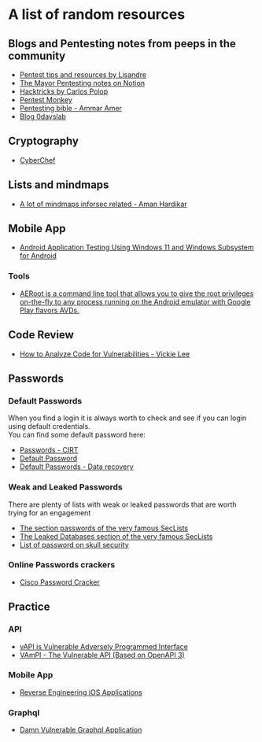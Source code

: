 # A list of random resources

## Blogs and Pentesting notes from peeps in the community

- [Pentest tips and resources by Lisandre](https://lisandre.com/)
- [The Mayor Pentesting notes on Notion](https://themayor.notion.site/themayor/Pentesting-Notes-9c46a29fdead4d1880c70bfafa8d453a)
- [Hacktricks by Carlos Polop](https://book.hacktricks.xyz/)
- [Pentest Monkey](https://pentestmonkey.net/category/blog)
- [Pentesting bible - Ammar Amer](https://github.com/blaCCkHatHacEEkr/PENTESTING-BIBLE)
- [Blog 0dayslab](https://blog.0daylabs.com/)

## Cryptography

- [CyberChef](https://gchq.github.io/CyberChef/)

## Lists and mindmaps

- [A lot of mindmaps inforsec related - Aman Hardikar](https://www.amanhardikar.com/mindmaps.html)

## Mobile App

- [Android Application Testing Using Windows 11 and Windows Subsystem for Android](https://sensepost.com/blog/2021/android-application-testing-using-windows-11-and-windows-subsystem-for-android/)

### Tools

- [AERoot is a command line tool that allows you to give the root privileges on-the-fly to any process running on the Android emulator with Google Play flavors AVDs.](https://github.com/quarkslab/AERoot)

## Code Review

- [How to Analyze Code for Vulnerabilities - Vickie Lee](https://youtu.be/A8CNysN-lOM)

<!-- -TODO: add list of peeps to follow, and add the full list of resources and link to notion guide -->

## Passwords

### Default Passwords

When you find a login it is always worth to check and see if you can login using default credentials.  
You can find some default password here:
- [Passwords - CIRT](https://cirt.net/passwords)
- [Default Password](https://default-password.info/)
- [Default Passwords - Data recovery](https://datarecovery.com/rd/default-passwords/)

### Weak and Leaked Passwords

There are plenty of lists with weak or leaked passwords that are worth trying for an engagement

- [The section passwords of the very famous SecLists](https://github.com/danielmiessler/SecLists/tree/master/Passwords)
- [The Leaked Databases section of the very famous SecLists](https://github.com/danielmiessler/SecLists/tree/master/Passwords/Leaked-Databases)
- [List of password on skull security](https://wiki.skullsecurity.org/index.php?title%3DPasswords&sa=D&source=editors&ust=1643985817318602&usg=AOvVaw1ybsnRhjoTFCnUxZoMELlO)
 
### Online Passwords crackers

- [Cisco Password Cracker](https://www.ifm.net.nz/cookbooks/passwordcracker.html)

## Practice

### API

- [vAPI is Vulnerable Adversely Programmed Interface](https://github.com/roottusk/vapi)
- [VAmPI - The Vulnerable API (Based on OpenAPI 3)](https://github.com/erev0s/VAmPI)

### Mobile App

- [Reverse Engineering iOS Applications](https://github.com/ivRodriguezCA/RE-iOS-Apps)

### Graphql

- [Damn Vulnerable Graphql Application](https://github.com/dolevf/Damn-Vulnerable-GraphQL-Application)
